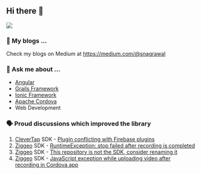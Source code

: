 ## Hi there 👋

![](https://komarev.com/ghpvc/?username=sagrawal31&color=green)

### 📖 My blogs ...

Check my blogs on Medium at https://medium.com/@snagrawal

### 💬 Ask me about ...

- [Angular](http://angular.io/)
- [Grails Framework](https://grails.org/)
- [Ionic Framework](https://ionicframework.com)
- [Apache Cordova](https://cordova.apache.org/)
- Web Development

### 🗣 Proud discussions which improved the library

1. [CleverTap](https://clevertap.com/) SDK - [Plugin conflicting with Firebase plugins](https://github.com/CleverTap/clevertap-cordova/issues/58)
2. [Ziggeo](https://ziggeo.com/) SDK - [RuntimeException: stop failed after recording is completed](https://github.com/Ziggeo/android-sdk-demo/issues/26)
3. [Ziggeo](https://ziggeo.com/) SDK - [This repository is not the SDK, consider renaming it](https://github.com/Ziggeo/android-sdk-demo/issues/27)
3. [Ziggeo](https://ziggeo.com/) SDK - [JavaScript exception while uploading video after recording in Cordova app](https://github.com/Ziggeo/ziggeo-client-sdk/issues/34)
